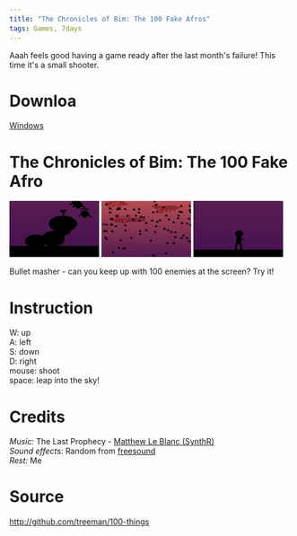 ```yaml
---
title: "The Chronicles of Bim: The 100 Fake Afros"
tags: Games, 7days
---
```


Aaah feels good having a game ready after the last month's failure! This time it's a small shooter.

# Downloa

[Windows](#)

# The Chronicles of Bim: The 100 Fake Afro

![](/images/games/thumbs/afro1.png)
![](/images/games/thumbs/afro2.png)
![](/images/games/thumbs/afro3.png)

Bullet masher - can you keep up with 100 enemies at the screen? Try it!

# Instruction

W: up   
A: left   
S: down   
D: right   
mouse: shoot   
space: leap into the sky!

# Credits

*Music:* The Last Prophecy - [Matthew Le Blanc (SynthR)](http://synthr.wolfenhex.com/synthr.swf)   
*Sound effects:* Random from [freesound](http://www.freesound.org/)   
*Rest:* Me

# Source

<http://github.com/treeman/100-things>


